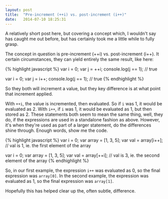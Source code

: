 ```yaml
---
layout: post
title:  "Pre-increment (++i) vs. post-increment (i++)"
date:   2014-07-10 18:25:31
---
```


A relatively short post here, but covering a concept which, I wouldn't say has caught me out before, but has certainly took me a little while to fully grasp.

The concept in question is pre-increment (++i) vs. post-increment (i++). It certain circumstances, they can yield entirely the same result, like here:

{% highlight javascript %}
var i = 0;
var j = ++i;
console.log(j == 1); // true

var i = 0;
var j = i++;
console.log(j == 1); // true
{% endhighlight %}

So they both will increment a value, but they key difference is at what point that increment applied.

With `++i`, the value is incremented, then evaluated. So if `i` was 1, it would be evaluated as 2. With `i++`, if `i` was 1, it would be evaluated as 1, but then stored as 2. These statements both seem to mean the same thing, well, they do, if the expressions are used in a standalone fashion as above. However, it's when they're used as part of a larger statement, do the differences shine through. Enough words, show me the code.

{% highlight javascript %}
var i = 0;
var array = [1, 3, 5];
var val = array[i++]; // val is 1, ie. the first element of the array

var i = 0;
var array = [1, 3, 5];
var val = array[++i]; // val is 3, ie. the second element of the array
{% endhighlight %}

So, in our first example, the expression `i++` was evaluated as 0, so the final expression was `array[0]`. In the second example, the expression was evaluated as 1, so the final expression was `array[1]`.

Hopefully this has helped clear up the, often subtle, difference.